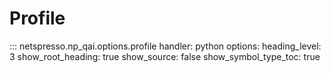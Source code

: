 # Profile

::: netspresso.np_qai.options.profile
    handler: python
    options:
      heading_level: 3
      show_root_heading: true
      show_source: false
      show_symbol_type_toc: true 